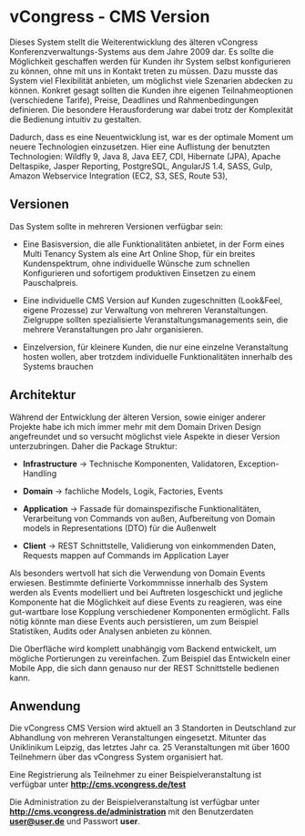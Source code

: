 vCongress - CMS Version
==============

Dieses System stellt die Weiterentwicklung des älteren vCongress Konferenzverwaltungs-Systems aus dem Jahre 2009 dar.
Es sollte die Möglichkeit geschaffen werden für Kunden ihr System selbst konfigurieren zu können, ohne mit uns in Kontakt treten zu müssen. Dazu musste das System viel Flexibilität anbieten, um möglichst viele Szenarien abdecken zu können.
Konkret gesagt sollten die Kunden ihre eigenen Teilnahmeoptionen (verschiedene Tarife), Preise, Deadlines und Rahmenbedingungen definieren. Die besondere Herausforderung war dabei trotz der Komplexität die Bedienung intuitiv zu gestalten.

Dadurch, dass es eine Neuentwicklung ist, war es der optimale Moment um neuere Technologien einzusetzen.
Hier eine Auflistung der benutzten Technologien: Wildfly 9, Java 8, Java EE7, CDI, Hibernate (JPA), Apache Deltaspike, Jasper Reporting, PostgreSQL, AngularJS 1.4, SASS, Gulp, Amazon Webservice Integration (EC2, S3, SES, Route 53), 

Versionen
----------------

Das System sollte in mehreren Versionen verfügbar sein:

- Eine Basisversion, die alle Funktionalitäten anbietet, in der Form eines Multi Tenancy System als eine Art Online Shop, für ein breites Kundenspektrum, ohne individuelle Wünsche zum schnellen Konfigurieren und sofortigem produktiven Einsetzen zu einem Pauschalpreis.

- Eine individuelle CMS Version auf Kunden zugeschnitten (Look&Feel, eigene Prozesse) zur Verwaltung von mehreren Veranstaltungen. Zielgruppe sollten spezialisierte Veranstaltungsmanagements sein, die mehrere Veranstaltungen pro Jahr organisieren.

- Einzelversion, für kleinere Kunden, die nur eine einzelne Veranstaltung hosten wollen, aber trotzdem individuelle Funktionalitäten innerhalb des Systems brauchen

Architektur
-----------------

Während der Entwicklung der älteren Version, sowie einiger anderer Projekte habe ich mich immer mehr mit dem Domain Driven Design angefreundet und so versucht möglichst viele Aspekte in dieser Version unterzubringen.
Daher die Package Struktur:

- **Infrastructure** -> Technische Komponenten, Validatoren, Exception-Handling

- **Domain** -> fachliche Models, Logik, Factories, Events

- **Application** -> Fassade für domainspezifische Funktionalitäten, Verarbeitung von Commands von außen, Aufbereitung von Domain models in Representations (DTO) für die Außenwelt

- **Client** -> REST Schnittstelle, Validierung von einkommenden Daten, Requests mappen auf Commands im Application Layer

Als besonders wertvoll hat sich die Verwendung von Domain Events erwiesen. Bestimmte definierte Vorkommnisse innerhalb des System werden als Events modelliert und bei Auftreten losgeschickt und jegliche Komponente hat die Möglichkeit auf diese Events zu reagieren, was eine gut-wartbare lose Kopplung verschiedener Komponenten ermöglicht.
Falls nötig könnte man diese Events auch persistieren, um zum Beispiel Statistiken, Audits oder Analysen anbieten zu können.

Die Oberfläche wird komplett unabhängig vom Backend entwickelt, um mögliche Portierungen zu vereinfachen. Zum Beispiel das Entwickeln einer Mobile App, die sich dann genauso nur der REST Schnittstelle bedienen kann.

Anwendung
----------------

Die vCongress CMS Version wird aktuell an 3 Standorten in Deutschland zur Abhandlung von mehreren Veranstaltungen eingesetzt. 
Mitunter das Uniklinikum Leipzig, das letztes Jahr ca. 25 Veranstaltungen mit über 1600 Teilnehmern über das vCongress System organisiert hat.

Eine Registrierung als Teilnehmer zu einer Beispielveranstaltung ist verfügbar unter **http://cms.vcongress.de/test**

Die Administration zu der Beispielveranstaltung ist verfügbar unter **http://cms.vcongress.de/administration** mit den Benutzerdaten **user@user.de** und Passwort **user**. 
